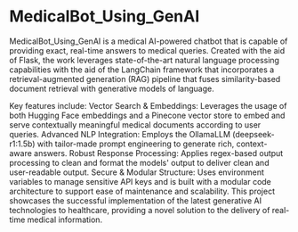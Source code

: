 # MedicalBot_Using_GenAI

MedicalBot_Using_GenAI is a medical AI-powered chatbot that is capable of providing exact, real-time answers to medical queries. Created with the aid of Flask, the work leverages state-of-the-art natural language processing capabilities with the aid of the LangChain framework that incorporates a retrieval-augmented generation (RAG) pipeline that fuses similarity-based document retrieval with generative models of language.

Key features include:
Vector Search & Embeddings: Leverages the usage of both Hugging Face embeddings and a Pinecone vector store to embed and serve contextually meaningful medical documents according to user queries.
Advanced NLP Integration: Employs the OllamaLLM (deepseek-r1:1.5b) with tailor-made prompt engineering to generate rich, context-aware answers.
Robust Response Processing: Applies regex-based output processing to clean and format the models' output to deliver clean and user-readable output.
Secure & Modular Structure: Uses environment variables to manage sensitive API keys and is built with a modular code architecture to support ease of maintenance and scalability.
This project showcases the successful implementation of the latest generative AI technologies to healthcare, providing a novel solution to the delivery of real-time medical information.
